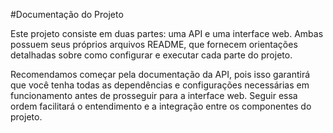 #Documentação do Projeto

Este projeto consiste em duas partes: uma API e uma interface web. Ambas possuem seus próprios arquivos README, que fornecem orientações detalhadas sobre como configurar e executar cada parte do projeto.

Recomendamos começar pela documentação da API, pois isso garantirá que você tenha todas as dependências e configurações necessárias em funcionamento antes de prosseguir para a interface web. Seguir essa ordem facilitará o entendimento e a integração entre os componentes do projeto.